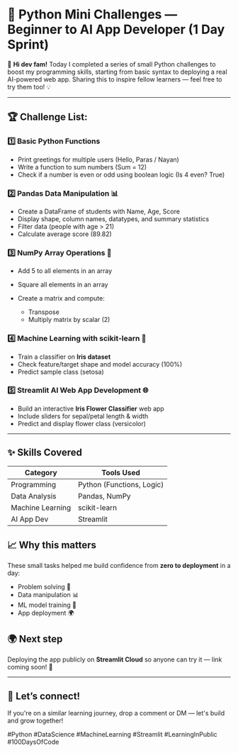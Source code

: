# 🚀 Python Mini Challenges — Beginner to AI App Developer (1 Day Sprint)

👋 **Hi dev fam!**
Today I completed a series of small Python challenges to boost my programming skills, starting from basic syntax to deploying a real AI-powered web app. Sharing this to inspire fellow learners — feel free to try them too! 💡

---

## 🏆 **Challenge List:**

### 1️⃣ **Basic Python Functions**

* Print greetings for multiple users (Hello, Paras / Nayan)
* Write a function to sum numbers (Sum = 12)
* Check if a number is even or odd using boolean logic (Is 4 even? True)

### 2️⃣ **Pandas Data Manipulation** 📊

* Create a DataFrame of students with Name, Age, Score
* Display shape, column names, datatypes, and summary statistics
* Filter data (people with age > 21)
* Calculate average score (89.82)

### 3️⃣ **NumPy Array Operations** 🔢

* Add 5 to all elements in an array
* Square all elements in an array
* Create a matrix and compute:

  * Transpose
  * Multiply matrix by scalar (2)

### 4️⃣ **Machine Learning with scikit-learn** 🤖

* Train a classifier on **Iris dataset**
* Check feature/target shape and model accuracy (100%)
* Predict sample class (setosa)

### 5️⃣ **Streamlit AI Web App Development** 🌐

* Build an interactive **Iris Flower Classifier** web app
* Include sliders for sepal/petal length & width
* Predict and display flower class (versicolor)

---

## ✨ **Skills Covered**

| Category         | Tools Used                |
| ---------------- | ------------------------- |
| Programming      | Python (Functions, Logic) |
| Data Analysis    | Pandas, NumPy             |
| Machine Learning | scikit-learn              |
| AI App Dev       | Streamlit                 |

## 📈 **Why this matters**

These small tasks helped me build confidence from **zero to deployment** in a day:

* Problem solving 🧩
* Data manipulation 📊
* ML model training 🤖
* App deployment 🌍

## 🌍 **Next step**

Deploying the app publicly on **Streamlit Cloud** so anyone can try it — link coming soon! 🚀

---

## 🙌 **Let’s connect!**

If you're on a similar learning journey, drop a comment or DM — let's build and grow together!

\#Python #DataScience #MachineLearning #Streamlit #LearningInPublic #100DaysOfCode
